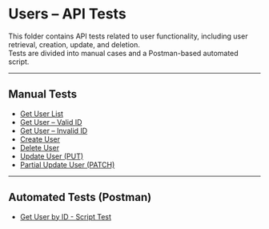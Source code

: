 # Users – API Tests

This folder contains API tests related to user functionality, including user retrieval, creation, update, and deletion.  
Tests are divided into manual cases and a Postman-based automated script.

---

## Manual Tests

- [Get User List](get_users_test.md)
- [Get User – Valid ID](get_user_valid.md)
- [Get User – Invalid ID](get_user_invalid.md)
- [Create User](create_user_test.md)
- [Delete User](delete_user.md)
- [Update User (PUT)](update_user_test.md)
- [Partial Update User (PATCH)](patch_user_test.md)

---

## Automated Tests (Postman)

- [Get User by ID - Script Test](get_user_by_id_test.md)
